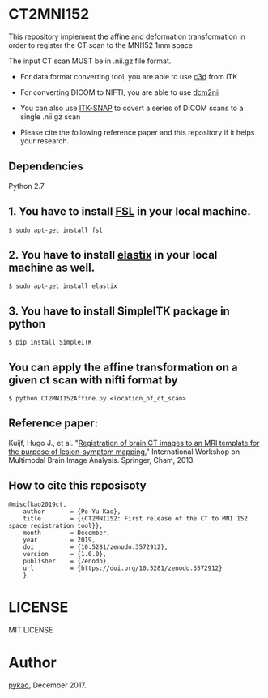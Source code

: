 # CT2MNI152 

This repository implement the affine and deformation transformation in order to register the CT scan to the MNI152 1mm space

The input CT scan MUST be in .nii.gz file format.

- For data format converting tool, you are able to use [c3d](http://www.itksnap.org/pmwiki/pmwiki.php?n=Downloads.C3D) from ITK

- For converting DICOM to NIFTI, you are able to use [dcm2nii](http://www.cabiatl.com/mricro/mricron/dcm2nii.html)

- You can also use [ITK-SNAP](http://www.itksnap.org/pmwiki/pmwiki.php) to covert a series of DICOM scans to a single .nii.gz scan

- Please cite the following reference paper and this repository if it helps your research. 

## Dependencies

Python 2.7

## 1. You have to install [FSL](https://fsl.fmrib.ox.ac.uk/fsl/fslwiki) in your local machine. 

```
$ sudo apt-get install fsl
```
## 2. You have to install [elastix](http://elastix.isi.uu.nl/) in your local machine as well.
```
$ sudo apt-get install elastix
```
## 3. You have to install SimpleITK package in python
```
$ pip install SimpleITK
```

## You can apply the affine transformation on a given ct scan with nifti format by 
```
$ python CT2MNI152Affine.py <location_of_ct_scan>
```

## Reference paper: 

Kuijf, Hugo J., et al. "[Registration of brain CT images to an MRI template for the purpose of lesion-symptom mapping.](https://link.springer.com/content/pdf/10.1007%2F978-3-319-02126-3_12.pdf)" International Workshop on Multimodal Brain Image Analysis. Springer, Cham, 2013.

## How to cite this reposisoty

```
@misc{kao2019ct,
    author       = {Po-Yu Kao},
    title        = {{CT2MNI152: First release of the CT to MNI 152 space registration tool}},
    month        = December,
    year         = 2019,
    doi          = {10.5281/zenodo.3572912},
    version      = {1.0.0},
    publisher    = {Zenodo},
    url          = {https://doi.org/10.5281/zenodo.3572912}
    }
```

# LICENSE

MIT LICENSE

# Author

[pykao](https://github.com/pykao/), December 2017.
